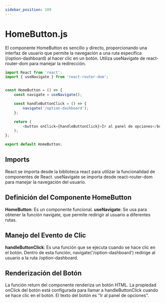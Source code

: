 ```yaml
---
sidebar_position: 109
---
```


# HomeButton.js

El componente HomeButton es sencillo y directo, proporcionando una interfaz de usuario que permite la navegación a una ruta específica (/option-dashboard) al hacer clic en un botón. Utiliza useNavigate de react-router-dom para manejar la redirección.

```js
import React from 'react';
import { useNavigate } from 'react-router-dom';


const HomeButton = () => {
    const navigate = useNavigate();

    const handleButtonClick = () => {
        navigate('/option-dashboard');
    };

    return (
        <button onClick={handleButtonClick}>Ir al panel de opciones</button>
    );
};

export default HomeButton;
```

## Imports

React se importa desde la biblioteca react para utilizar la funcionalidad de componentes de React.
useNavigate se importa desde react-router-dom para manejar la navegación del usuario.

## Definición del Componente HomeButton

**HomeButton**: Es un componente funcional.
**useNavigate**: Se usa para obtener la función navigate, que permite redirigir al usuario a diferentes rutas.

## Manejo del Evento de Clic

**handleButtonClick**: Es una función que se ejecuta cuando se hace clic en el botón. Dentro de esta función, navigate('/option-dashboard') redirige al usuario a la ruta /option-dashboard.

## Renderización del Botón

La función return del componente renderiza un botón HTML.
La propiedad onClick del botón está configurada para llamar a handleButtonClick cuando se hace clic en el botón.
El texto del botón es "Ir al panel de opciones".